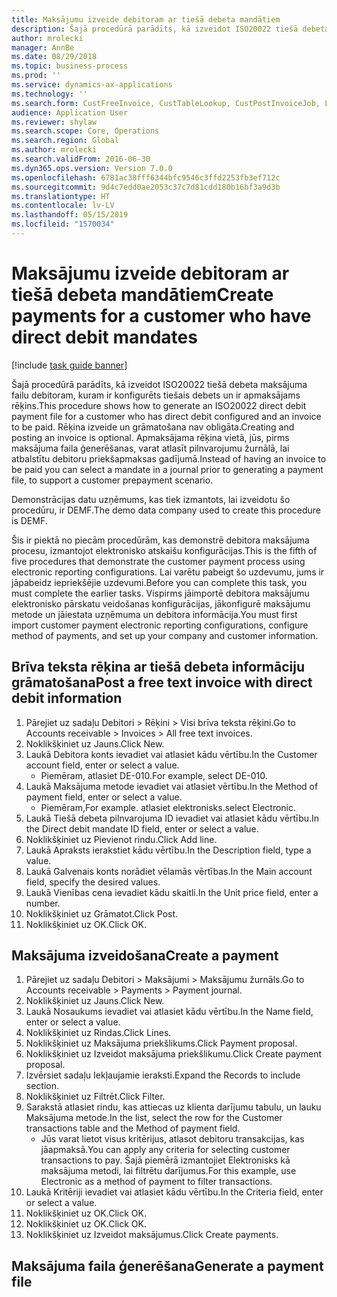```yaml
---
title: Maksājumu izveide debitoram ar tiešā debeta mandātiem
description: Šajā procedūrā parādīts, kā izveidot ISO20022 tiešā debeta maksājuma failu debitoram, kuram ir konfigurēts tiešais debets un ir apmaksājams rēķins.
author: mrolecki
manager: AnnBe
ms.date: 08/29/2018
ms.topic: business-process
ms.prod: ''
ms.service: dynamics-ax-applications
ms.technology: ''
ms.search.form: CustFreeInvoice, CustTableLookup, CustPostInvoiceJob, LedgerJournalTable, LedgerJournalTransCustPaym, SysQueryForm, CustPaymProposalEdit, BankAccountTableLookUp
audience: Application User
ms.reviewer: shylaw
ms.search.scope: Core, Operations
ms.search.region: Global
ms.author: mrolecki
ms.search.validFrom: 2016-06-30
ms.dyn365.ops.version: Version 7.0.0
ms.openlocfilehash: 6781ac38fff6344bfc9546c3ffd2253fb3ef712c
ms.sourcegitcommit: 9d4c7edd0ae2053c37c7d81cdd180b16bf3a9d3b
ms.translationtype: HT
ms.contentlocale: lv-LV
ms.lasthandoff: 05/15/2019
ms.locfileid: "1570034"
---
```

# <a name="create-payments-for-a-customer-who-have-direct-debit-mandates"></a><span data-ttu-id="18a76-103">Maksājumu izveide debitoram ar tiešā debeta mandātiem</span><span class="sxs-lookup"><span data-stu-id="18a76-103">Create payments for a customer who have direct debit mandates</span></span>

[!include [task guide banner](../../includes/task-guide-banner.md)]

<span data-ttu-id="18a76-104">Šajā procedūrā parādīts, kā izveidot ISO20022 tiešā debeta maksājuma failu debitoram, kuram ir konfigurēts tiešais debets un ir apmaksājams rēķins.</span><span class="sxs-lookup"><span data-stu-id="18a76-104">This procedure shows how to generate an ISO20022 direct debit payment file for a customer who has direct debit configured and an invoice to be paid.</span></span> <span data-ttu-id="18a76-105">Rēķina izveide un grāmatošana nav obligāta.</span><span class="sxs-lookup"><span data-stu-id="18a76-105">Creating and posting an invoice is optional.</span></span> <span data-ttu-id="18a76-106">Apmaksājama rēķina vietā, jūs, pirms maksājuma faila ģenerēšanas, varat atlasīt pilnvarojumu žurnālā, lai atbalstītu debitoru priekšapmaksas gadījumā.</span><span class="sxs-lookup"><span data-stu-id="18a76-106">Instead of having an invoice to be paid you can select a mandate in a journal prior to generating a payment file, to support a customer prepayment scenario.</span></span>



<span data-ttu-id="18a76-107">Demonstrācijas datu uzņēmums, kas tiek izmantots, lai izveidotu šo procedūru, ir DEMF.</span><span class="sxs-lookup"><span data-stu-id="18a76-107">The demo data company used to create this procedure is DEMF.</span></span>



<span data-ttu-id="18a76-108">Šis ir piektā no piecām procedūrām, kas demonstrē debitora maksājuma procesu, izmantojot elektronisko atskaišu konfigurācijas.</span><span class="sxs-lookup"><span data-stu-id="18a76-108">This is the fifth of five procedures that demonstrate the customer payment process using electronic reporting configurations.</span></span> <span data-ttu-id="18a76-109">Lai varētu pabeigt šo uzdevumu, jums ir jāpabeidz iepriekšējie uzdevumi.</span><span class="sxs-lookup"><span data-stu-id="18a76-109">Before you can complete this task, you must complete the earlier tasks.</span></span> <span data-ttu-id="18a76-110">Vispirms jāimportē debitora maksājumu elektronisko pārskatu veidošanas konfigurācijas, jākonfigurē maksājumu metode un jāiestata uzņēmuma un debitora informācija.</span><span class="sxs-lookup"><span data-stu-id="18a76-110">You must first import customer payment electronic reporting configurations, configure method of payments, and set up your company and customer information.</span></span> 


## <a name="post-a-free-text-invoice-with-direct-debit-information"></a><span data-ttu-id="18a76-111">Brīva teksta rēķina ar tiešā debeta informāciju grāmatošana</span><span class="sxs-lookup"><span data-stu-id="18a76-111">Post a free text invoice with direct debit information</span></span>
1. <span data-ttu-id="18a76-112">Pārejiet uz sadaļu Debitori > Rēķini > Visi brīva teksta rēķini.</span><span class="sxs-lookup"><span data-stu-id="18a76-112">Go to Accounts receivable > Invoices > All free text invoices.</span></span>
2. <span data-ttu-id="18a76-113">Noklikšķiniet uz Jauns.</span><span class="sxs-lookup"><span data-stu-id="18a76-113">Click New.</span></span>
3. <span data-ttu-id="18a76-114">Laukā Debitora konts ievadiet vai atlasiet kādu vērtību.</span><span class="sxs-lookup"><span data-stu-id="18a76-114">In the Customer account field, enter or select a value.</span></span>
    * <span data-ttu-id="18a76-115">Piemēram, atlasiet DE-010.</span><span class="sxs-lookup"><span data-stu-id="18a76-115">For example, select DE-010.</span></span>  
4. <span data-ttu-id="18a76-116">Laukā Maksājuma metode ievadiet vai atlasiet vērtību.</span><span class="sxs-lookup"><span data-stu-id="18a76-116">In the Method of payment field, enter or select a value.</span></span>
    * <span data-ttu-id="18a76-117">Piemēram,</span><span class="sxs-lookup"><span data-stu-id="18a76-117">For example.</span></span> <span data-ttu-id="18a76-118">atlasiet elektronisks.</span><span class="sxs-lookup"><span data-stu-id="18a76-118">select Electronic.</span></span>  
5. <span data-ttu-id="18a76-119">Laukā Tiešā debeta pilnvarojuma ID ievadiet vai atlasiet kādu vērtību.</span><span class="sxs-lookup"><span data-stu-id="18a76-119">In the Direct debit mandate ID field, enter or select a value.</span></span>
6. <span data-ttu-id="18a76-120">Noklikšķiniet uz Pievienot rindu.</span><span class="sxs-lookup"><span data-stu-id="18a76-120">Click Add line.</span></span>
7. <span data-ttu-id="18a76-121">Laukā Apraksts ierakstiet kādu vērtību.</span><span class="sxs-lookup"><span data-stu-id="18a76-121">In the Description field, type a value.</span></span>
8. <span data-ttu-id="18a76-122">Laukā Galvenais konts norādiet vēlamās vērtības.</span><span class="sxs-lookup"><span data-stu-id="18a76-122">In the Main account field, specify the desired values.</span></span>
9. <span data-ttu-id="18a76-123">Laukā Vienības cena ievadiet kādu skaitli.</span><span class="sxs-lookup"><span data-stu-id="18a76-123">In the Unit price field, enter a number.</span></span>
10. <span data-ttu-id="18a76-124">Noklikšķiniet uz Grāmatot.</span><span class="sxs-lookup"><span data-stu-id="18a76-124">Click Post.</span></span>
11. <span data-ttu-id="18a76-125">Noklikšķiniet uz OK.</span><span class="sxs-lookup"><span data-stu-id="18a76-125">Click OK.</span></span>

## <a name="create-a-payment"></a><span data-ttu-id="18a76-126">Maksājuma izveidošana</span><span class="sxs-lookup"><span data-stu-id="18a76-126">Create a payment</span></span>
1. <span data-ttu-id="18a76-127">Pārejiet uz sadaļu Debitori > Maksājumi > Maksājumu žurnāls.</span><span class="sxs-lookup"><span data-stu-id="18a76-127">Go to Accounts receivable > Payments > Payment journal.</span></span>
2. <span data-ttu-id="18a76-128">Noklikšķiniet uz Jauns.</span><span class="sxs-lookup"><span data-stu-id="18a76-128">Click New.</span></span>
3. <span data-ttu-id="18a76-129">Laukā Nosaukums ievadiet vai atlasiet kādu vērtību.</span><span class="sxs-lookup"><span data-stu-id="18a76-129">In the Name field, enter or select a value.</span></span>
4. <span data-ttu-id="18a76-130">Noklikšķiniet uz Rindas.</span><span class="sxs-lookup"><span data-stu-id="18a76-130">Click Lines.</span></span>
5. <span data-ttu-id="18a76-131">Noklikšķiniet uz Maksājuma priekšlikums.</span><span class="sxs-lookup"><span data-stu-id="18a76-131">Click Payment proposal.</span></span>
6. <span data-ttu-id="18a76-132">Noklikšķiniet uz Izveidot maksājuma priekšlikumu.</span><span class="sxs-lookup"><span data-stu-id="18a76-132">Click Create payment proposal.</span></span>
7. <span data-ttu-id="18a76-133">Izvērsiet sadaļu Iekļaujamie ieraksti.</span><span class="sxs-lookup"><span data-stu-id="18a76-133">Expand the Records to include section.</span></span>
8. <span data-ttu-id="18a76-134">Noklikšķiniet uz Filtrēt.</span><span class="sxs-lookup"><span data-stu-id="18a76-134">Click Filter.</span></span>
9. <span data-ttu-id="18a76-135">Sarakstā atlasiet rindu, kas attiecas uz klienta darījumu tabulu, un lauku Maksājuma metode.</span><span class="sxs-lookup"><span data-stu-id="18a76-135">In the list, select the row for the Customer transactions table and the Method of payment field.</span></span>
    * <span data-ttu-id="18a76-136">Jūs varat lietot visus kritērijus, atlasot debitoru transakcijas, kas jāapmaksā.</span><span class="sxs-lookup"><span data-stu-id="18a76-136">You can apply any criteria for selecting customer transactions to pay.</span></span> <span data-ttu-id="18a76-137">Šajā piemērā izmantojiet Elektronisks kā maksājuma metodi, lai filtrētu darījumus.</span><span class="sxs-lookup"><span data-stu-id="18a76-137">For this example, use Electronic as a method of payment to filter transactions.</span></span>  
10. <span data-ttu-id="18a76-138">Laukā Kritēriji ievadiet vai atlasiet kādu vērtību.</span><span class="sxs-lookup"><span data-stu-id="18a76-138">In the Criteria field, enter or select a value.</span></span>
11. <span data-ttu-id="18a76-139">Noklikšķiniet uz OK.</span><span class="sxs-lookup"><span data-stu-id="18a76-139">Click OK.</span></span>
12. <span data-ttu-id="18a76-140">Noklikšķiniet uz OK.</span><span class="sxs-lookup"><span data-stu-id="18a76-140">Click OK.</span></span>
13. <span data-ttu-id="18a76-141">Noklikšķiniet uz Izveidot maksājumus.</span><span class="sxs-lookup"><span data-stu-id="18a76-141">Click Create payments.</span></span>

## <a name="generate-a-payment-file"></a><span data-ttu-id="18a76-142">Maksājuma faila ģenerēšana</span><span class="sxs-lookup"><span data-stu-id="18a76-142">Generate a payment file</span></span>

